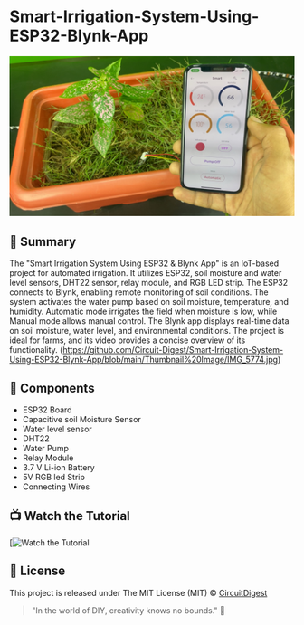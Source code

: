 # Smart-Irrigation-System-Using-ESP32-Blynk-App
![Smart-Irrigation-System-Using-ESP32-Blynk-App](https://github.com/Circuit-Digest/Smart-Irrigation-System-Using-ESP32-Blynk-App/blob/main/Thumbnail%20Image/IMG_5770.jpg)


## 📜 Summary

The "Smart Irrigation System Using ESP32 & Blynk App" is an IoT-based project for automated irrigation. It utilizes ESP32, soil moisture and water level sensors, DHT22 sensor, relay module, and RGB LED strip. The ESP32 connects to Blynk, enabling remote monitoring of soil conditions. The system activates the water pump based on soil moisture, temperature, and humidity. Automatic mode irrigates the field when moisture is low, while Manual mode allows manual control. The Blynk app displays real-time data on soil moisture, water level, and environmental conditions. The project is ideal for farms, and its video provides a concise overview of its functionality.
(https://github.com/Circuit-Digest/Smart-Irrigation-System-Using-ESP32-Blynk-App/blob/main/Thumbnail%20Image/IMG_5774.jpg)

## 🧰 Components
- ESP32 Board
- Capacitive soil Moisture Sensor
- Water level sensor 
- DHT22
- Water Pump
- Relay Module
- 3.7 V Li-ion Battery
- 5V RGB led Strip
- Connecting Wires


## 📺 Watch the Tutorial

[![Watch the Tutorial](https://github.com/Circuit-Digest/Smart-Irrigation-System-Using-ESP32-Blynk-App/blob/main/Thumbnail%20Image/smart-irrigation-gif.gif)


## 📝 License

This project is released under The MIT License (MIT) © [CircuitDigest](https://github.com/circuit-digest)

> "In the world of DIY, creativity knows no bounds." 🎨
